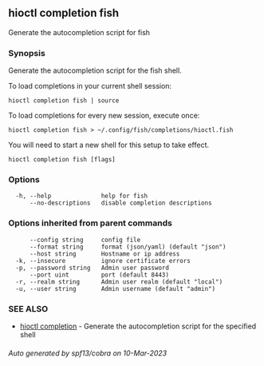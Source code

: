 ## hioctl completion fish

Generate the autocompletion script for fish

### Synopsis

Generate the autocompletion script for the fish shell.

To load completions in your current shell session:

	hioctl completion fish | source

To load completions for every new session, execute once:

	hioctl completion fish > ~/.config/fish/completions/hioctl.fish

You will need to start a new shell for this setup to take effect.


```
hioctl completion fish [flags]
```

### Options

```
  -h, --help              help for fish
      --no-descriptions   disable completion descriptions
```

### Options inherited from parent commands

```
      --config string     config file
      --format string     format (json/yaml) (default "json")
      --host string       Hostname or ip address
  -k, --insecure          ignore certificate errors
  -p, --password string   Admin user password
      --port uint         port (default 8443)
  -r, --realm string      Admin user realm (default "local")
  -u, --user string       Admin username (default "admin")
```

### SEE ALSO

* [hioctl completion](hioctl_completion.md)	 - Generate the autocompletion script for the specified shell

###### Auto generated by spf13/cobra on 10-Mar-2023

